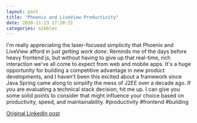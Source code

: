 ```yaml
---
layout: post
title: "Phoenix and LiveView Productivity"
date: 2020-11-13 17:20:21
categories: nibbles
---
```


I'm really appreciating the laser-focused simplicity that Phoenix and LiveView afford in just _getting work done_. Reminds me of the days before heavy frontend js, but without having to give up that real-time, rich interaction we've all come to expect from web and mobile apps. It's a huge opportunity for building a competitive advantage in new product developments, and I haven't been this excited about a framework since Java Spring came along to simplify the mess of J2EE over a decade ago. If you are evaluating a technical stack decision, hit me up. I can give you some solid points to consider that might influence your choice based on productivity, speed, and maintainability. #productivity #frontend #building

[Original LinkedIn post](https://www.linkedin.com/feed/update/urn%3Ali%3Ashare%3A6733065968236453888)
